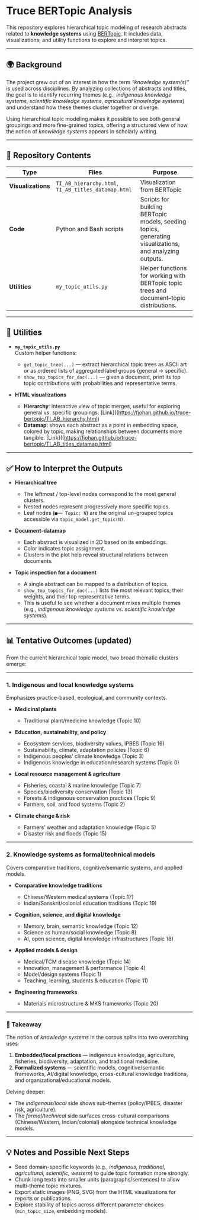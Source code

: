 # Truce BERTopic Analysis

This repository explores hierarchical topic modeling of research abstracts related to **knowledge systems** using [BERTopic](https://maartengr.github.io/BERTopic/). It includes data, visualizations, and utility functions to explore and interpret topics.

---

## 🌍 Background

The project grew out of an interest in how the term *“knowledge system(s)”* is used across disciplines. By analyzing collections of abstracts and titles, the goal is to identify recurring themes (e.g., *indigenous knowledge systems*, *scientific knowledge systems*, *agricultural knowledge systems*) and understand how these themes cluster together or diverge.  

Using hierarchical topic modeling makes it possible to see both general groupings and more fine-grained topics, offering a structured view of how the notion of *knowledge systems* appears in scholarly writing.

---

## 📂 Repository Contents

| Type | Files | Purpose |
|------|-------|---------|
| **Visualizations** | `TI_AB_hierarchy.html`, `TI_AB_titles_datamap.html` | Visualization from BERTopic  
| **Code** | Python and Bash scripts | Scripts for building BERTopic models, seeding topics, generating visualizations, and analyzing outputs. |
| **Utilities** | `my_topic_utils.py` | Helper functions for working with BERTopic topic trees and document–topic distributions. |

---

## 🧰 Utilities

- **`my_topic_utils.py`**  
  Custom helper functions:
  - `get_topic_tree(...)` — extract hierarchical topic trees as ASCII art or as ordered lists of aggregated label groups (general → specific).  
  - `show_top_topics_for_doc(...)` — given a document, print its top topic contributions with probabilities and representative terms.

- **HTML visualizations**  
  - **Hierarchy**: interactive view of topic merges, useful for exploring general vs. specific groupings. [Link]((https://fjohan.github.io/truce-bertopic/TI_AB_hierarchy.html)
  - **Datamap**: shows each abstract as a point in embedding space, colored by topic, making relationships between documents more tangible. [Link]((https://fjohan.github.io/truce-bertopic/TI_AB_titles_datamap.html)


---

## ✅ How to Interpret the Outputs

- **Hierarchical tree**  
  - The leftmost / top-level nodes correspond to the most general clusters.  
  - Nested nodes represent progressively more specific topics.  
  - Leaf nodes (`■── Topic: N`) are the original un-grouped topics accessible via `topic_model.get_topic(N)`.

- **Document-datamap**  
  - Each abstract is visualized in 2D based on its embeddings.  
  - Color indicates topic assignment.  
  - Clusters in the plot help reveal structural relations between documents.

- **Topic inspection for a document**  
  - A single abstract can be mapped to a distribution of topics.  
  - `show_top_topics_for_doc(...)` lists the most relevant topics, their weights, and their top representative terms.  
  - This is useful to see whether a document mixes multiple themes (e.g., *indigenous knowledge systems* vs. *scientific knowledge systems*).

---

## 📊 Tentative Outcomes (updated)

From the current hierarchical topic model, two broad thematic clusters emerge:

---

### 1. Indigenous and local knowledge systems  
Emphasizes practice-based, ecological, and community contexts.

- **Medicinal plants**  
  - Traditional plant/medicine knowledge (Topic 10)

- **Education, sustainability, and policy**  
  - Ecosystem services, biodiversity values, IPBES (Topic 16)  
  - Sustainability, climate, adaptation policies (Topic 6)  
  - Indigenous peoples’ climate knowledge (Topic 3)  
  - Indigenous knowledge in education/research systems (Topic 0)

- **Local resource management & agriculture**  
  - Fisheries, coastal & marine knowledge (Topic 7)  
  - Species/biodiversity conservation (Topic 13)  
  - Forests & indigenous conservation practices (Topic 9)  
  - Farmers, soil, and food systems (Topic 2)

- **Climate change & risk**  
  - Farmers’ weather and adaptation knowledge (Topic 5)  
  - Disaster risk and floods (Topic 15)

---

### 2. Knowledge systems as formal/technical models  
Covers comparative traditions, cognitive/semantic systems, and applied models.

- **Comparative knowledge traditions**  
  - Chinese/Western medical systems (Topic 17)  
  - Indian/Sanskrit/colonial education traditions (Topic 19)

- **Cognition, science, and digital knowledge**  
  - Memory, brain, semantic knowledge (Topic 12)  
  - Science as human/social knowledge (Topic 8)  
  - AI, open science, digital knowledge infrastructures (Topic 18)

- **Applied models & design**  
  - Medical/TCM disease knowledge (Topic 14)  
  - Innovation, management & performance (Topic 4)  
  - Model/design systems (Topic 1)  
  - Teaching, learning, students & education (Topic 11)

- **Engineering frameworks**  
  - Materials microstructure & MKS frameworks (Topic 20)

---

### 🔑 Takeaway
The notion of *knowledge systems* in the corpus splits into two overarching uses:

1. **Embedded/local practices** — indigenous knowledge, agriculture, fisheries, biodiversity, adaptation, and traditional medicine.  
2. **Formalized systems** — scientific models, cognitive/semantic frameworks, AI/digital knowledge, cross-cultural knowledge traditions, and organizational/educational models.  

Delving deeper:  
- The *indigenous/local* side shows sub-themes (policy/IPBES, disaster risk, agriculture).  
- The *formal/technical* side surfaces cross-cultural comparisons (Chinese/Western, Indian/colonial) alongside technical knowledge models.

---

## 💡 Notes and Possible Next Steps

- Seed domain-specific keywords (e.g., *indigenous, traditional, agricultural, scientific, western*) to guide topic formation more strongly.  
- Chunk long texts into smaller units (paragraphs/sentences) to allow multi-theme topic mixtures.  
- Export static images (PNG, SVG) from the HTML visualizations for reports or publications.  
- Explore stability of topics across different parameter choices (`min_topic_size`, embedding models).  

